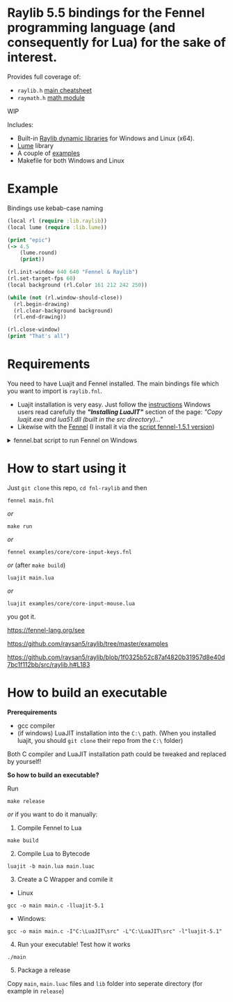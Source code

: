 # Raylib 5.5 bindings for the Fennel programming language (and consequently for Lua) for the sake of interest.

Provides full coverage of:
- `raylib.h` [main cheatsheet](https://www.raylib.com/cheatsheet/cheatsheet.html)
- `raymath.h` [math module](https://www.raylib.com/cheatsheet/raymath_cheatsheet.html)

WIP

Includes:
- Built-in [Raylib dynamic libraries](https://github.com/raysan5/raylib/releases/tag/5.5) for Windows and Linux (x64).
- [Lume](https://github.com/rxi/lume) library
- A couple of [examples](https://github.com/0riginaln0/fnl-raylib/tree/main/examples)
- Makefile for both Windows and Linux


# Example

Bindings use kebab-case naming

```clojure
(local rl (require :lib.raylib))
(local lume (require :lib.lume))

(print "epic")
(-> 4.5
    (lume.round)
    (print))

(rl.init-window 640 640 "Fennel & Raylib")
(rl.set-target-fps 60)
(local background (rl.Color 161 212 242 250))

(while (not (rl.window-should-close))
  (rl.begin-drawing)
  (rl.clear-background background)
  (rl.end-drawing))

(rl.close-window)
(print "That's all")
```

# Requirements

You need to have Luajit and Fennel installed. The main bindings file which you want to import is `raylib.fnl`.

- Luajit installation is very easy. Just follow the [instructions](https://luajit.org/install.html) Windows users read carefully the ***"Installing LuaJIT"*** section of the page: *"Copy luajit.exe and lua51.dll (built in the src directory)..."*
- Likewise with the [Fennel](https://fennel-lang.org/setup) (I install it via the [script fennel-1.5.1 version](https://fennel-lang.org/downloads/fennel-1.5.1))
<details>
<summary>fennel.bat script to run Fennel on Windows</summary>

```
@echo off
luajit C:\Games\Fennel\fennel1.5.1 %*
```
</details>


# How to start using it

Just `git clone` this repo, `cd fnl-raylib` and then

```shell
fennel main.fnl
```

*or*

```shell
make run
```

*or*

```shell
fennel examples/core/core-input-keys.fnl
```

*or* (after `make build`)

```shell
luajit main.lua
```

*or*

```shell
luajit examples/core/core-input-mouse.lua
```

you got it.

https://fennel-lang.org/see


https://github.com/raysan5/raylib/tree/master/examples


https://github.com/raysan5/raylib/blob/1f0325b52c87af4820b31957d8e40d7bc1f112bb/src/raylib.h#L183


# How to build an executable

**Prerequirements**

- gcc compiler
- (if windows) LuaJIT installation into the `C:\` path. (When you installed luajit, you should `git clone` their repo from the `C:\` folder)

Both C compiler and LuaJIT installation path could be tweaked and replaced by yourself!

**So how to build an executable?**

Run 
```shell
make release
```

*or* if you want to do it manually:

1. Compile Fennel to Lua
```shell
make build
```
2. Compile Lua to Bytecode
```shell
luajit -b main.lua main.luac
```
3. Create a C Wrapper and comile it
- Linux
```shell
gcc -o main main.c -lluajit-5.1
```
- Windows:
```shell
gcc -o main main.c -I"C:\LuaJIT\src" -L"C:\LuaJIT\src" -l"luajit-5.1"
```
4. Run your executable! Test how it works
```
./main
```
5. Package a release

Copy `main`, `main.luac` files and `lib` folder into seperate directory (for example in `release`)